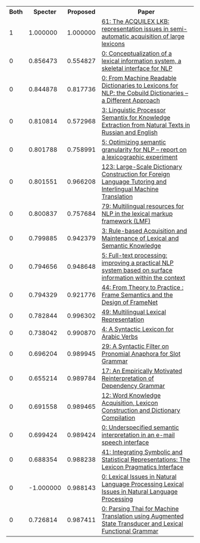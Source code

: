 <html><table><tr>
<th>Both</th>
<th>Specter</th>
<th>Proposed</th>
<th>Paper</th>
</tr>
<tr>
<td>1</td>
<td>1.000000</td>
<td>1.000000</td>
<td><a href="https://www.semanticscholar.org/paper/e1df0ae12a634485f668f24ad683c238886c4d41">61: The ACQUILEX LKB: representation issues in semi-automatic acquisition of large lexicons</a></td>
</tr>
<tr>
<td>0</td>
<td>0.856473</td>
<td>0.554827</td>
<td><a href="https://www.semanticscholar.org/paper/2feafd2b14167e8f6f4cb9ddd471900c2f7d468a">0: Conceptualization of a lexical information system, a skeletal interface for NLP</a></td>
</tr>
<tr>
<td>0</td>
<td>0.844878</td>
<td>0.817736</td>
<td><a href="https://www.semanticscholar.org/paper/2af4933e620b14c241a45f8a474d3091482bb8b0">0: From Machine Readable Dictionaries to Lexicons for NLP: the Cobuild Dictionaries – a Different Approach</a></td>
</tr>
<tr>
<td>0</td>
<td>0.810814</td>
<td>0.572968</td>
<td><a href="https://www.semanticscholar.org/paper/b53afc0ba100276468e30ff7b06d4ddaa6108398">3: Linguistic Processor Semantix for Knowledge Extraction from Natural Texts in Russian and English</a></td>
</tr>
<tr>
<td>0</td>
<td>0.801788</td>
<td>0.758991</td>
<td><a href="https://www.semanticscholar.org/paper/0f267b00e2024159738cccd50b8254a1ed40c6d9">5: Optimizing semantic granularity for NLP – report on a lexicographic experiment</a></td>
</tr>
<tr>
<td>0</td>
<td>0.801551</td>
<td>0.966208</td>
<td><a href="https://www.semanticscholar.org/paper/84f4940d8f8169dc2bdfbd31cffa21be08e0ba48">123: Large-Scale Dictionary Construction for Foreign Language Tutoring and Interlingual Machine Translation</a></td>
</tr>
<tr>
<td>0</td>
<td>0.800837</td>
<td>0.757684</td>
<td><a href="https://www.semanticscholar.org/paper/bf2324033d6c20e3a83a4e1c08f1f39f7cce8f28">79: Multilingual resources for NLP in the lexical markup framework (LMF)</a></td>
</tr>
<tr>
<td>0</td>
<td>0.799885</td>
<td>0.942379</td>
<td><a href="https://www.semanticscholar.org/paper/8b6308f385e7d0b643fa67b6ba1bf45cfcb573f7">3: Rule-based Acquisition and Maintenance of Lexical and Semantic Knowledge</a></td>
</tr>
<tr>
<td>0</td>
<td>0.794656</td>
<td>0.948648</td>
<td><a href="https://www.semanticscholar.org/paper/ee7981fc2ab0f0fc15311ab35da9751972769ba0">5: Full-text processing: improving a practical NLP system based on surface information within the context</a></td>
</tr>
<tr>
<td>0</td>
<td>0.794329</td>
<td>0.921776</td>
<td><a href="https://www.semanticscholar.org/paper/96cd7974943d28f46f2768e44fecf281e4d85cb0">44: From Theory to Practice : Frame Semantics and the Design of FrameNet</a></td>
</tr>
<tr>
<td>0</td>
<td>0.782844</td>
<td>0.996302</td>
<td><a href="https://www.semanticscholar.org/paper/352d6f28baf278d4ac96ebb395d93a56d73ddc17">49: Multilingual Lexical Representation</a></td>
</tr>
<tr>
<td>0</td>
<td>0.738042</td>
<td>0.990870</td>
<td><a href="https://www.semanticscholar.org/paper/253f9bc7e6cef0aa8ffa658ef168cf1e8d042f1b">4: A Syntactic Lexicon for Arabic Verbs</a></td>
</tr>
<tr>
<td>0</td>
<td>0.696204</td>
<td>0.989945</td>
<td><a href="https://www.semanticscholar.org/paper/1026ac08b9adcd4ecf12cd68cc5825f77ad50a20">29: A Syntactic Filter on Pronomial Anaphora for Slot Grammar</a></td>
</tr>
<tr>
<td>0</td>
<td>0.655214</td>
<td>0.989784</td>
<td><a href="https://www.semanticscholar.org/paper/6543e0676d33a78252f73978eddb586d1a08a26b">17: An Empirically Motivated Reinterpretation of Dependency Grammar</a></td>
</tr>
<tr>
<td>0</td>
<td>0.691558</td>
<td>0.989465</td>
<td><a href="https://www.semanticscholar.org/paper/bbdbc436f33c6c42f69f3a04aef0e0b780fd7246">12: Word Knowledge Acquisition, Lexicon Construction and Dictionary Compilation</a></td>
</tr>
<tr>
<td>0</td>
<td>0.699424</td>
<td>0.989424</td>
<td><a href="https://www.semanticscholar.org/paper/b98015af429f730c2c6317fab8d8997907de641d">0: Underspecified semantic interpretation in an e-mail speech interface</a></td>
</tr>
<tr>
<td>0</td>
<td>0.688354</td>
<td>0.988238</td>
<td><a href="https://www.semanticscholar.org/paper/4a7b86044535c64641224cd1b99e0e0af315569a">41: Integrating Symbolic and Statistical Representations: The Lexicon Pragmatics Interface</a></td>
</tr>
<tr>
<td>0</td>
<td>-1.000000</td>
<td>0.988143</td>
<td><a href="https://www.semanticscholar.org/paper/12307749414b7da31722fad088be62411f0bc7ba">0: Lexical Issues in Natural Language Processing Lexical Issues in Natural Language Processing</a></td>
</tr>
<tr>
<td>0</td>
<td>0.726814</td>
<td>0.987411</td>
<td><a href="https://www.semanticscholar.org/paper/f79a633b05b32af0f1b4f3c2610e939986c58fe7">0: Parsing Thai for Machine Translation using Augmented State Transducer and Lexical Functional Grammar</a></td>
</tr>
</table></html>
